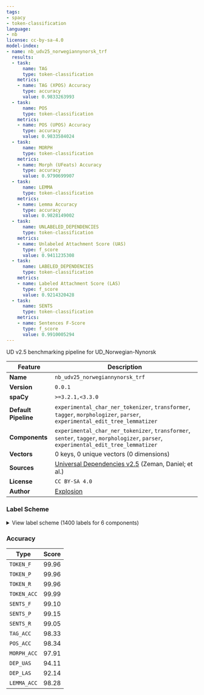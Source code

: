 ```yaml
---
tags:
- spacy
- token-classification
language:
- nb
license: cc-by-sa-4.0
model-index:
- name: nb_udv25_norwegiannynorsk_trf
  results:
  - task:
      name: TAG
      type: token-classification
    metrics:
    - name: TAG (XPOS) Accuracy
      type: accuracy
      value: 0.9833263993
  - task:
      name: POS
      type: token-classification
    metrics:
    - name: POS (UPOS) Accuracy
      type: accuracy
      value: 0.9833584024
  - task:
      name: MORPH
      type: token-classification
    metrics:
    - name: Morph (UFeats) Accuracy
      type: accuracy
      value: 0.9790699907
  - task:
      name: LEMMA
      type: token-classification
    metrics:
    - name: Lemma Accuracy
      type: accuracy
      value: 0.9828149002
  - task:
      name: UNLABELED_DEPENDENCIES
      type: token-classification
    metrics:
    - name: Unlabeled Attachment Score (UAS)
      type: f_score
      value: 0.9411235308
  - task:
      name: LABELED_DEPENDENCIES
      type: token-classification
    metrics:
    - name: Labeled Attachment Score (LAS)
      type: f_score
      value: 0.9214320428
  - task:
      name: SENTS
      type: token-classification
    metrics:
    - name: Sentences F-Score
      type: f_score
      value: 0.9910005294
---
```

UD v2.5 benchmarking pipeline for UD_Norwegian-Nynorsk

| Feature | Description |
| --- | --- |
| **Name** | `nb_udv25_norwegiannynorsk_trf` |
| **Version** | `0.0.1` |
| **spaCy** | `>=3.2.1,<3.3.0` |
| **Default Pipeline** | `experimental_char_ner_tokenizer`, `transformer`, `tagger`, `morphologizer`, `parser`, `experimental_edit_tree_lemmatizer` |
| **Components** | `experimental_char_ner_tokenizer`, `transformer`, `senter`, `tagger`, `morphologizer`, `parser`, `experimental_edit_tree_lemmatizer` |
| **Vectors** | 0 keys, 0 unique vectors (0 dimensions) |
| **Sources** | [Universal Dependencies v2.5](https://lindat.mff.cuni.cz/repository/xmlui/handle/11234/1-3105) (Zeman, Daniel; et al.) |
| **License** | `CC BY-SA 4.0` |
| **Author** | [Explosion](https://explosion.ai) |

### Label Scheme

<details>

<summary>View label scheme (1400 labels for 6 components)</summary>

| Component | Labels |
| --- | --- |
| **`experimental_char_ner_tokenizer`** | `TOKEN` |
| **`senter`** | `I`, `S` |
| **`tagger`** | `ADJ`, `ADP`, `ADV`, `AUX`, `CCONJ`, `DET`, `INTJ`, `NOUN`, `NUM`, `PART`, `PRON`, `PROPN`, `PUNCT`, `SCONJ`, `SYM`, `VERB`, `X` |
| **`morphologizer`** | `Number=Plur\|POS=DET\|PronType=Ind`, `Definite=Ind\|Gender=Masc\|Number=Plur\|POS=NOUN`, `POS=ADP`, `Definite=Def\|Gender=Masc\|Number=Sing\|POS=NOUN`, `POS=PUNCT`, `Gender=Masc\|POS=NOUN`, `POS=CCONJ`, `Definite=Ind\|Number=Plur\|POS=NOUN`, `Animacy=Hum\|Case=Nom\|Number=Sing\|POS=PRON\|Person=1\|PronType=Prs`, `Mood=Ind\|POS=VERB\|Tense=Past\|VerbForm=Fin`, `Definite=Ind\|Gender=Masc\|Number=Sing\|POS=NOUN`, `POS=NOUN`, `POS=PROPN`, `Gender=Neut\|Number=Sing\|POS=PRON\|Person=3\|PronType=Prs`, `Mood=Ind\|POS=AUX\|Tense=Past\|VerbForm=Fin`, `Definite=Ind\|Degree=Pos\|Gender=Neut\|Number=Sing\|POS=ADJ`, `Animacy=Hum\|Case=Nom\|Number=Plur\|POS=PRON\|Person=1\|PronType=Prs`, `POS=ADV`, `Definite=Ind\|Degree=Pos\|Number=Sing\|POS=ADJ`, `Definite=Ind\|Gender=Fem\|Number=Sing\|POS=NOUN`, `Gender=Masc\|Number=Sing\|POS=PRON\|Poss=Yes\|PronType=Prs`, `Definite=Def\|Degree=Pos\|Number=Sing\|POS=ADJ`, `Definite=Def\|Gender=Neut\|Number=Sing\|POS=NOUN`, `POS=SCONJ`, `Gender=Neut\|Number=Sing\|POS=PRON\|Poss=Yes\|PronType=Prs`, `Definite=Ind\|Gender=Neut\|Number=Sing\|POS=NOUN`, `Mood=Ind\|POS=AUX\|Tense=Pres\|VerbForm=Fin`, `POS=PART`, `POS=VERB\|VerbForm=Inf`, `POS=PRON\|PronType=Rel`, `POS=VERB\|VerbForm=Part`, `Animacy=Hum\|Case=Acc\|Number=Sing\|POS=PRON\|Person=1\|PronType=Prs`, `Degree=Pos\|Number=Plur\|POS=ADJ`, `Number=Plur\|POS=DET\|PronType=Dem`, `Definite=Ind\|Gender=Neut\|Number=Plur\|POS=NOUN`, `Abbr=Yes\|POS=NOUN`, `Definite=Ind\|Degree=Pos\|Gender=Masc\|Number=Sing\|POS=ADJ`, `Abbr=Yes\|POS=ADV`, `Mood=Ind\|POS=VERB\|Tense=Pres\|VerbForm=Fin`, `Degree=Cmp\|POS=ADJ`, `POS=ADJ\|VerbForm=Part`, `Case=Nom\|Gender=Masc\|Number=Sing\|POS=PRON\|Person=3\|PronType=Prs`, `POS=DET\|PronType=Int`, `POS=AUX\|VerbForm=Inf`, `Definite=Def\|Gender=Masc\|Number=Plur\|POS=NOUN`, `Gender=Neut\|Number=Sing\|POS=DET\|PronType=Dem`, `Definite=Def\|Gender=Fem\|Number=Plur\|POS=NOUN`, `Definite=Def\|Gender=Neut\|Number=Plur\|POS=NOUN`, `Case=Acc\|Number=Sing\|POS=PRON\|PronType=Prs`, `Gender=Fem\|Number=Sing\|POS=DET\|PronType=Dem`, `Definite=Def\|Gender=Fem\|Number=Sing\|POS=NOUN`, `Gender=Fem\|Number=Sing\|POS=PRON\|Poss=Yes\|PronType=Prs`, `Abbr=Yes\|POS=ADJ`, `POS=PART\|Polarity=Neg`, `Gender=Masc\|Number=Sing\|POS=DET\|PronType=Art`, `POS=INTJ`, `Animacy=Hum\|Number=Sing\|POS=PRON\|PronType=Art,Prs`, `Gender=Neut\|Number=Sing\|POS=DET\|PronType=Art`, `Case=Gen\|POS=PROPN`, `Animacy=Hum\|Case=Nom\|Number=Plur\|POS=PRON\|Person=3\|PronType=Prs`, `Definite=Ind\|Gender=Neut\|Number=Sing\|POS=ADJ\|VerbForm=Part`, `Definite=Ind\|Number=Sing\|POS=ADJ\|VerbForm=Part`, `Definite=Ind\|Gender=Fem\|Number=Plur\|POS=NOUN`, `Definite=Ind\|Gender=Masc\|Number=Sing\|POS=DET\|PronType=Dem`, `Number=Plur\|POS=DET\|Polarity=Neg\|PronType=Neg`, `Animacy=Hum\|Case=Acc\|Number=Plur\|POS=PRON\|Person=3\|PronType=Prs`, `Animacy=Hum\|Case=Acc\|Number=Plur\|POS=PRON\|Person=2\|PronType=Prs`, `Animacy=Hum\|Case=Nom\|Number=Plur\|POS=PRON\|Person=2\|PronType=Prs`, `Gender=Fem\|Number=Sing\|POS=DET\|PronType=Art`, `Case=Gen\|Definite=Def\|Gender=Neut\|Number=Sing\|POS=NOUN`, `POS=PRON\|PronType=Int`, `Case=Gen\|Definite=Ind\|Gender=Neut\|Number=Sing\|POS=NOUN`, `Definite=Ind\|Gender=Neut\|Number=Sing\|POS=DET\|PronType=Dem`, `NumType=Card\|POS=NUM`, `Gender=Masc\|Number=Sing\|POS=DET\|PronType=Dem`, `Number=Plur\|POS=DET\|PronType=Tot`, `Definite=Ind\|Degree=Sup\|POS=ADJ`, `NumType=Card\|Number=Plur\|POS=NUM`, `Definite=Def\|POS=DET\|PronType=Prs`, `Case=Gen\|Definite=Def\|Gender=Fem\|Number=Sing\|POS=NOUN`, `Mood=Imp\|POS=VERB\|VerbForm=Fin`, `Gender=Neut\|Number=Sing\|POS=DET\|PronType=Ind`, `Definite=Def\|POS=DET\|PronType=Dem`, `POS=X`, `Case=Gen\|Gender=Masc\|POS=NOUN`, `POS=AUX\|VerbForm=Part`, `Number=Plur\|POS=ADJ\|VerbForm=Part`, `Case=Acc\|Gender=Masc\|Number=Sing\|POS=PRON\|Person=3\|PronType=Prs`, `Number=Sing\|POS=DET\|PronType=Tot`, `Number=Plur\|POS=PRON\|Person=3\|PronType=Prs`, `Case=Gen\|Definite=Ind\|Gender=Masc\|Number=Sing\|POS=NOUN`, `Animacy=Hum\|Number=Plur\|POS=PRON\|PronType=Rcp`, `Definite=Def\|Degree=Sup\|POS=ADJ`, `Gender=Masc\|NumType=Card\|Number=Sing\|POS=NUM`, `POS=DET\|PronType=Prs`, `Gender=Masc\|Number=Sing\|POS=DET\|PronType=Ind`, `Gender=Neut\|Number=Sing\|POS=PRON\|Person=3\|PronType=Ind,Prs`, `Definite=Ind\|Degree=Pos\|POS=ADJ`, `Number=Plur\|POS=PRON\|Poss=Yes\|PronType=Prs`, `Gender=Masc\|Number=Sing\|POS=DET\|PronType=Tot`, `POS=SYM`, `Gender=Neut\|Number=Sing\|POS=DET\|PronType=Tot`, `Number=Plur\|POS=NOUN`, `Definite=Ind\|Gender=Masc\|Number=Sing\|POS=DET\|PronType=Prs`, `Case=Gen\|Definite=Def\|Gender=Masc\|Number=Sing\|POS=NOUN`, `Gender=Fem,Masc\|Number=Sing\|POS=PRON\|Person=3\|PronType=Prs`, `Abbr=Yes\|POS=PRON\|PronType=Prs`, `Abbr=Yes\|Mood=Ind\|POS=VERB\|Tense=Pres\|VerbForm=Fin`, `POS=ADJ`, `Gender=Neut\|POS=NOUN`, `Animacy=Hum\|Case=Acc\|Number=Plur\|POS=PRON\|Person=1\|PronType=Prs`, `Definite=Ind\|Gender=Neut\|Number=Sing\|POS=DET\|PronType=Prs`, `Definite=Ind\|Gender=Fem\|Number=Sing\|POS=DET\|PronType=Dem`, `Gender=Fem\|POS=NOUN`, `Degree=Pos\|POS=ADJ`, `Definite=Def\|NumType=Card\|Number=Sing\|POS=NUM`, `Animacy=Hum\|Case=Nom\|Number=Sing\|POS=PRON\|Person=2\|PronType=Prs`, `Animacy=Hum\|Case=Acc\|Number=Sing\|POS=PRON\|Person=2\|PronType=Prs`, `Definite=Def\|NumType=Card\|POS=NUM`, `Case=Nom\|Gender=Fem\|Number=Sing\|POS=PRON\|Person=3\|PronType=Prs`, `Gender=Fem\|Number=Sing\|POS=DET\|PronType=Tot`, `Number=Plur\|POS=PRON\|Person=3\|PronType=Prs,Tot`, `Case=Acc\|Gender=Fem\|Number=Sing\|POS=PRON\|Person=3\|PronType=Prs`, `Gender=Fem\|Number=Sing\|POS=DET\|Polarity=Neg\|PronType=Neg`, `Gender=Fem\|NumType=Card\|Number=Sing\|POS=NUM`, `Definite=Def\|Number=Sing\|POS=ADJ\|VerbForm=Part`, `Definite=Ind\|Degree=Pos\|Gender=Fem\|Number=Sing\|POS=ADJ`, `Animacy=Hum\|POS=PRON\|PronType=Int`, `Mood=Imp\|POS=AUX\|VerbForm=Fin`, `Case=Gen\|Definite=Def\|Gender=Neut\|Number=Plur\|POS=NOUN`, `Number=Plur\|POS=DET\|PronType=Prs`, `Case=Gen\|Gender=Masc\|Number=Sing\|POS=DET\|PronType=Dem`, `Abbr=Yes\|POS=CCONJ`, `Number=Plur\|POS=PRON\|Person=3\|Polarity=Neg\|PronType=Neg,Prs`, `Gender=Masc\|Number=Sing\|POS=PRON\|Person=3\|PronType=Ind,Prs`, `Definite=Def\|Number=Sing\|POS=DET\|PronType=Dem`, `Number=Plur\|POS=ADJ`, `Gender=Masc\|Number=Sing\|POS=DET\|Polarity=Neg\|PronType=Neg`, `Definite=Ind\|Gender=Fem\|Number=Sing\|POS=DET\|PronType=Prs`, `Gender=Masc\|Number=Sing\|POS=PRON\|Person=3\|Polarity=Neg\|PronType=Neg,Prs`, `Abbr=Yes\|Case=Gen\|POS=NOUN`, `Case=Gen\|Definite=Ind\|Gender=Neut\|Number=Plur\|POS=NOUN`, `Case=Gen\|Number=Plur\|POS=DET\|PronType=Dem`, `Definite=Def\|POS=ADV`, `Number=Sing\|POS=PRON\|Polarity=Neg\|PronType=Neg`, `Case=Gen\|Definite=Ind\|Gender=Masc\|Number=Plur\|POS=NOUN`, `Abbr=Yes\|Definite=Def,Ind\|Gender=Neut\|Number=Plur,Sing\|POS=NOUN`, `Gender=Neut\|Number=Sing\|POS=DET\|PronType=Prs`, `Number=Plur\|POS=PRON\|Person=3\|PronType=Ind,Prs`, `Case=Gen\|Definite=Def\|Degree=Pos\|Number=Sing\|POS=ADJ`, `Abbr=Yes\|POS=ADP`, `Gender=Fem\|Number=Sing\|POS=DET\|PronType=Ind`, `Case=Gen\|Definite=Ind\|Degree=Pos\|Number=Sing\|POS=ADJ`, `Animacy=Hum\|Case=Nom\|POS=PRON\|Person=1\|PronType=Prs`, `Case=Gen\|Definite=Def\|Gender=Masc\|Number=Plur\|POS=NOUN`, `Gender=Neut\|NumType=Card\|Number=Sing\|POS=NUM`, `Gender=Fem\|Number=Sing\|POS=PRON\|Person=3\|PronType=Art,Prs`, `Definite=Def\|Number=Plur\|POS=NOUN`, `Abbr=Yes\|Gender=Masc\|POS=NOUN`, `Case=Gen\|POS=NOUN`, `Definite=Ind\|Gender=Fem\|Number=Sing\|POS=ADJ\|VerbForm=Part`, `Case=Gen\|Definite=Ind\|Gender=Fem\|Number=Sing\|POS=NOUN`, `Case=Gen\|Degree=Pos\|Number=Plur\|POS=ADJ`, `POS=PRON\|PronType=Prs`, `POS=ADV\|VerbForm=Inf`, `Degree=Sup\|POS=ADJ`, `Definite=Ind\|Degree=Pos\|Gender=Neut\|POS=ADJ`, `Definite=Ind\|Gender=Masc\|POS=NOUN`, `Animacy=Hum\|Case=Nom\|Gender=Masc\|POS=PRON\|Person=3\|PronType=Prs`, `Abbr=Yes\|POS=PROPN`, `Case=Gen\|Gender=Neut\|Number=Sing\|POS=DET\|PronType=Dem`, `Definite=Ind\|Gender=Neut\|Number=Sing\|POS=VERB\|VerbForm=Part`, `Gender=Neut\|POS=PRON\|Person=3\|PronType=Prs`, `Case=Gen\|Gender=Fem\|POS=NOUN`, `Case=Gen\|Gender=Neut\|POS=NOUN`, `Definite=Def\|POS=ADJ\|VerbForm=Part`, `POS=DET\|PronType=Dem`, `Definite=Ind\|Gender=Neut\|Number=Sing\|POS=ADJ`, `Case=Gen\|Definite=Ind\|Gender=Fem\|Number=Plur\|POS=NOUN`, `Definite=Ind\|Degree=Pos\|Number=Sing\|POS=ADJ\|VerbForm=Part`, `Definite=Ind\|Degree=Pos\|Gender=Neut\|Number=Sing\|POS=ADJ\|VerbForm=Part`, `Case=Gen\|Definite=Def\|Gender=Fem\|Number=Plur\|POS=NOUN`, `Definite=Ind\|Number=Plur\|POS=ADJ\|VerbForm=Part`, `NumType=Card\|POS=NUM\|PronType=Dem`, `Definite=Ind\|Number=Sing\|POS=VERB\|VerbForm=Part` |
| **`parser`** | `ROOT`, `acl`, `acl:cleft`, `acl:relcl`, `advcl`, `advmod`, `amod`, `appos`, `aux`, `aux:pass`, `case`, `cc`, `ccomp`, `compound`, `compound:prt`, `conj`, `cop`, `csubj`, `dep`, `det`, `discourse`, `expl`, `flat:foreign`, `flat:name`, `iobj`, `mark`, `nmod`, `nsubj`, `nsubj:pass`, `nummod`, `obj`, `obl`, `orphan`, `parataxis`, `punct`, `reparandum`, `xcomp` |
| **`experimental_edit_tree_lemmatizer`** | `2`, `4`, `5`, `7`, `9`, `11`, `13`, `17`, `19`, `21`, `23`, `25`, `29`, `31`, `35`, `38`, `40`, `42`, `44`, `45`, `47`, `49`, `51`, `53`, `55`, `56`, `58`, `62`, `65`, `67`, `70`, `72`, `75`, `77`, `79`, `80`, `82`, `84`, `86`, `88`, `90`, `92`, `95`, `98`, `100`, `102`, `104`, `106`, `107`, `108`, `110`, `112`, `114`, `119`, `121`, `123`, `126`, `128`, `130`, `132`, `134`, `136`, `138`, `141`, `143`, `145`, `146`, `148`, `150`, `152`, `154`, `156`, `158`, `160`, `162`, `164`, `165`, `167`, `170`, `171`, `172`, `174`, `175`, `177`, `178`, `180`, `182`, `185`, `186`, `189`, `191`, `193`, `196`, `198`, `202`, `203`, `207`, `209`, `212`, `214`, `217`, `220`, `222`, `224`, `225`, `227`, `228`, `231`, `233`, `235`, `238`, `239`, `241`, `245`, `247`, `248`, `250`, `253`, `255`, `256`, `259`, `262`, `263`, `265`, `266`, `268`, `270`, `271`, `274`, `275`, `277`, `279`, `280`, `282`, `285`, `288`, `290`, `292`, `294`, `296`, `298`, `299`, `302`, `306`, `309`, `310`, `313`, `316`, `318`, `320`, `321`, `322`, `323`, `324`, `327`, `329`, `330`, `332`, `334`, `335`, `337`, `340`, `341`, `342`, `343`, `345`, `346`, `347`, `349`, `350`, `352`, `354`, `355`, `356`, `357`, `358`, `360`, `362`, `363`, `365`, `366`, `368`, `370`, `371`, `373`, `375`, `378`, `379`, `380`, `383`, `384`, `385`, `386`, `388`, `389`, `392`, `393`, `394`, `395`, `397`, `398`, `399`, `400`, `401`, `403`, `405`, `407`, `408`, `410`, `412`, `413`, `415`, `417`, `419`, `420`, `423`, `424`, `425`, `426`, `427`, `429`, `431`, `432`, `433`, `435`, `438`, `440`, `442`, `444`, `446`, `447`, `448`, `449`, `451`, `452`, `454`, `456`, `458`, `459`, `462`, `465`, `466`, `468`, `469`, `470`, `471`, `473`, `475`, `476`, `478`, `479`, `481`, `482`, `484`, `485`, `488`, `489`, `490`, `492`, `495`, `497`, `501`, `503`, `505`, `507`, `508`, `510`, `512`, `513`, `515`, `517`, `518`, `520`, `521`, `523`, `524`, `526`, `527`, `529`, `530`, `531`, `534`, `536`, `537`, `538`, `539`, `541`, `543`, `544`, `545`, `547`, `548`, `549`, `551`, `552`, `553`, `556`, `557`, `558`, `559`, `561`, `562`, `564`, `565`, `567`, `568`, `569`, `571`, `573`, `574`, `577`, `578`, `580`, `581`, `582`, `583`, `584`, `585`, `589`, `591`, `593`, `594`, `596`, `598`, `599`, `602`, `603`, `604`, `605`, `607`, `609`, `611`, `613`, `615`, `616`, `617`, `619`, `621`, `622`, `623`, `625`, `627`, `629`, `630`, `631`, `632`, `633`, `635`, `636`, `637`, `639`, `640`, `641`, `642`, `644`, `645`, `647`, `648`, `649`, `651`, `652`, `653`, `655`, `659`, `660`, `661`, `662`, `663`, `664`, `665`, `666`, `668`, `671`, `672`, `673`, `675`, `676`, `677`, `678`, `679`, `680`, `684`, `687`, `688`, `689`, `184`, `690`, `692`, `261`, `694`, `695`, `696`, `698`, `701`, `702`, `705`, `707`, `709`, `710`, `711`, `714`, `715`, `716`, `718`, `720`, `721`, `723`, `725`, `727`, `729`, `731`, `732`, `735`, `737`, `738`, `739`, `740`, `743`, `744`, `746`, `747`, `749`, `750`, `751`, `752`, `753`, `754`, `755`, `756`, `758`, `760`, `761`, `762`, `765`, `768`, `769`, `770`, `772`, `773`, `775`, `777`, `778`, `780`, `781`, `784`, `785`, `787`, `789`, `791`, `792`, `793`, `795`, `796`, `798`, `799`, `801`, `803`, `805`, `806`, `808`, `810`, `811`, `815`, `816`, `817`, `818`, `819`, `820`, `821`, `822`, `825`, `827`, `828`, `829`, `830`, `832`, `833`, `834`, `835`, `836`, `837`, `839`, `840`, `842`, `843`, `845`, `846`, `847`, `849`, `850`, `851`, `852`, `854`, `855`, `857`, `860`, `861`, `862`, `863`, `865`, `867`, `868`, `870`, `872`, `874`, `875`, `876`, `877`, `878`, `879`, `881`, `883`, `884`, `885`, `887`, `889`, `890`, `891`, `894`, `895`, `897`, `898`, `900`, `902`, `905`, `907`, `909`, `910`, `911`, `912`, `913`, `914`, `915`, `917`, `919`, `921`, `922`, `926`, `928`, `929`, `930`, `931`, `932`, `933`, `935`, `936`, `939`, `940`, `941`, `943`, `944`, `946`, `948`, `949`, `950`, `951`, `952`, `953`, `955`, `957`, `958`, `960`, `961`, `962`, `963`, `964`, `965`, `966`, `967`, `968`, `970`, `971`, `973`, `974`, `976`, `977`, `978`, `979`, `980`, `982`, `983`, `984`, `986`, `988`, `989`, `990`, `992`, `993`, `995`, `997`, `999`, `1000`, `1001`, `1003`, `1006`, `1007`, `1009`, `1010`, `1011`, `1012`, `1014`, `1015`, `1016`, `1019`, `1020`, `1021`, `1023`, `1024`, `1025`, `1027`, `1028`, `1030`, `1032`, `1033`, `1034`, `1036`, `1037`, `1040`, `1043`, `1044`, `1046`, `1048`, `1050`, `1051`, `1053`, `1055`, `1056`, `1057`, `1058`, `1059`, `1060`, `1061`, `1062`, `1064`, `1065`, `1067`, `1068`, `1069`, `1071`, `1072`, `1073`, `1077`, `1078`, `1079`, `1080`, `1082`, `1083`, `1084`, `1085`, `1087`, `1088`, `1090`, `1092`, `1096`, `1098`, `1100`, `1102`, `1104`, `1106`, `1107`, `1110`, `1112`, `1114`, `1116`, `1118`, `1120`, `1121`, `1124`, `1127`, `1128`, `1130`, `1131`, `1133`, `1134`, `1135`, `1138`, `1139`, `1141`, `1142`, `1143`, `1146`, `1147`, `1150`, `1151`, `1154`, `1156`, `1157`, `1158`, `1160`, `1161`, `1162`, `1163`, `1165`, `1166`, `1168`, `1170`, `1172`, `1173`, `1174`, `1175`, `1176`, `1177`, `1180`, `1183`, `1186`, `1187`, `1190`, `1192`, `1193`, `1194`, `1195`, `1198`, `1199`, `1200`, `1202`, `1205`, `1207`, `1208`, `1209`, `1210`, `1212`, `1213`, `1214`, `1215`, `1216`, `1217`, `1219`, `1220`, `1221`, `1222`, `1224`, `1225`, `1226`, `1227`, `1229`, `1231`, `1232`, `1235`, `1236`, `1239`, `1240`, `1241`, `1243`, `1244`, `1245`, `1248`, `1250`, `1251`, `1252`, `1253`, `1254`, `1255`, `1258`, `1259`, `1260`, `1261`, `1263`, `1265`, `1266`, `1267`, `1268`, `1269`, `1270`, `1271`, `1272`, `1273`, `1274`, `1275`, `1278`, `1279`, `1280`, `1281`, `1282`, `1283`, `1285`, `1286`, `1287`, `1289`, `1291`, `1293`, `1294`, `1295`, `1296`, `1298`, `1299`, `1300`, `1301`, `1302`, `1303`, `1304`, `1307`, `1308`, `1309`, `1311`, `1312`, `1315`, `1317`, `1319`, `1320`, `1322`, `1324`, `1325`, `1326`, `1327`, `1329`, `1330`, `1331`, `1332`, `1333`, `1334`, `1335`, `1337`, `1338`, `1340`, `1341`, `1342`, `1343`, `1345`, `1347`, `1348`, `1349`, `1350`, `1351`, `1353`, `1354`, `1356`, `1359`, `1360`, `1362`, `1363`, `1364`, `1365`, `1366`, `1367`, `1369`, `1370`, `1372`, `1374`, `1376`, `1377`, `1378`, `1379`, `1380`, `1382`, `1383`, `1385`, `1386`, `1390`, `1391`, `1257`, `1392`, `1393`, `1394`, `1395`, `1396`, `1397`, `1398`, `1399`, `1400`, `1402`, `1403`, `1404`, `1405`, `1408`, `1409`, `1411`, `576`, `1413`, `1414`, `1416`, `1417`, `1419`, `1420`, `1421`, `1422`, `1423`, `1426`, `1429`, `1430`, `1433`, `1435`, `1436`, `1437`, `1439`, `1441`, `1442`, `1443`, `1444`, `1445`, `1447`, `1448`, `1449`, `1451`, `1452`, `1453`, `1454`, `1456`, `1457`, `1460`, `1462`, `1463`, `1465`, `1467`, `1468`, `1469`, `1470`, `1471`, `1472`, `1474`, `1476`, `1477`, `1478`, `1479`, `1481`, `1484`, `1486`, `1489`, `1492`, `1494`, `1496`, `1498`, `1499`, `1501`, `1504`, `1505`, `1506`, `1508`, `1510`, `1511`, `1512`, `1513`, `1514`, `1517`, `1518`, `1520`, `1521`, `1522`, `1524`, `1525`, `1526`, `1528`, `1531`, `1533`, `1535`, `1536`, `1537`, `1538`, `1540`, `1543`, `1544`, `1546`, `1547`, `1549`, `1550`, `1552`, `1555`, `1558`, `1559`, `1560`, `1561`, `1563`, `1565`, `1566`, `1567`, `1570`, `1572`, `1574`, `1576`, `1578`, `1579`, `1580`, `1582`, `1585`, `1587`, `1589`, `1590`, `1591`, `1593`, `1595`, `1596`, `1597`, `1598`, `1599`, `1600`, `1601`, `1604`, `1608`, `1610`, `1611`, `1612`, `1613`, `1614`, `1616`, `1617`, `1618`, `1620`, `1621`, `1623`, `1624`, `1625`, `1626`, `1627`, `1628`, `1631`, `1632`, `1635`, `1636`, `1638`, `1639`, `1641`, `1642`, `1643`, `1644`, `1645`, `1647`, `1648`, `1651`, `1653`, `1654`, `1655`, `1657`, `1658`, `1659`, `1660`, `1661`, `1662`, `1664`, `1666`, `1669`, `1673`, `1676`, `1677`, `1679`, `1682`, `1684`, `1686`, `1689`, `1690`, `1691`, `1692`, `1694`, `1696`, `1697`, `1699`, `1701`, `1702`, `1703`, `1705`, `1706`, `1708`, `1709`, `1711`, `1712`, `1713`, `1715`, `1717`, `1718`, `1720`, `1722`, `1724`, `1725`, `1726`, `1728`, `1730`, `1732`, `1734`, `1736`, `1738`, `1741`, `1743`, `1745`, `1747`, `1748`, `1749`, `1750`, `1751`, `1753`, `1754`, `1755`, `1756`, `1757`, `1758`, `1761`, `1763`, `1765`, `1767`, `1771`, `1774`, `1777`, `1779`, `1781`, `1783`, `1785`, `1786`, `1789`, `1791`, `1792`, `1793`, `1794`, `1795`, `1797`, `1800`, `1803`, `1806`, `1808`, `1810`, `1811`, `1812`, `1813`, `1816`, `1818`, `1820`, `1821`, `1823`, `1827`, `1829`, `1831`, `1832`, `1833`, `1835`, `1837`, `1838`, `1840`, `1842`, `1843`, `1844`, `1845`, `1848`, `1849`, `1851`, `1852`, `1854`, `1855`, `1857`, `1858`, `1859`, `1861`, `1862`, `1863`, `1866`, `1868`, `1871`, `1873`, `1874`, `1875`, `1876`, `1877`, `1879`, `1882`, `1884`, `1885`, `1887`, `1889`, `1890`, `1891`, `1892`, `1894`, `1896` |

</details>

### Accuracy

| Type | Score |
| --- | --- |
| `TOKEN_F` | 99.96 |
| `TOKEN_P` | 99.96 |
| `TOKEN_R` | 99.96 |
| `TOKEN_ACC` | 99.99 |
| `SENTS_F` | 99.10 |
| `SENTS_P` | 99.15 |
| `SENTS_R` | 99.05 |
| `TAG_ACC` | 98.33 |
| `POS_ACC` | 98.34 |
| `MORPH_ACC` | 97.91 |
| `DEP_UAS` | 94.11 |
| `DEP_LAS` | 92.14 |
| `LEMMA_ACC` | 98.28 |